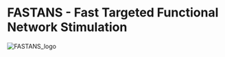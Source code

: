 # FASTANS - Fast Targeted Functional Network Stimulation
![FASTANS_logo](https://github.com/user-attachments/assets/75408372-b860-4cf3-8167-fa115af5751b)
